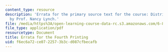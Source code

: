 ```yaml
---
content_type: resource
description: 'Errata for the primary source text for the course: Distributed Algorithms
  by Prof. Nancy Lynch.'
file: /media/https%3A/open-learning-course-data-rc.s3.amazonaws.com/6-852j-distributed-algorithms-fall-2009/f6ec6a72ce0722573b3cd087cfbecafb_MIT6_852JF09_errata.pdf
file_type: application/pdf
resourcetype: Document
title: Errata for the Fourth Printing
uid: f6ec6a72-ce07-2257-3b3c-d087cfbecafb
---
```

